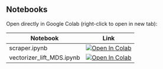 ## Notebooks  
Open directly in Google Colab (right-click to open in new tab):

| Notebook        | Link |
|-----------------|------|
| scraper.ipynb   | <a href="https://colab.research.google.com/github/AHMerrill/Unstructured-Data-1/blob/main/scraper.ipynb" target="_blank"><img src="https://colab.research.google.com/assets/colab-badge.svg" alt="Open In Colab"/></a> |
| vectorizer_lift_MDS.ipynb| <a href="https://colab.research.google.com/github/AHMerrill/Unstructured-Data-1/blob/main/vectorizer_lift_MDS.ipynb" target="_blank"><img src="https://colab.research.google.com/assets/colab-badge.svg" alt="Open In Colab"/></a> |
